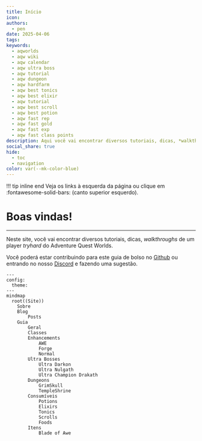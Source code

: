 ```yaml
---
title: Início
icon: 
authors:
  - pen
date: 2025-04-06
tags: 
keywords:
  - aqworlds
  - aqw wiki
  - aqw calendar
  - aqw ultra boss
  - aqw tutorial
  - aqw dungeon
  - aqw hardfarm
  - aqw best tonics
  - aqw best elixir
  - aqw tutorial
  - aqw best scroll
  - aqw best potion
  - aqw fast rep
  - aqw fast gold
  - aqw fast exp
  - aqw fast class points
description: Aqui você vai encontrar diversos tutoriais, dicas, *walkthroughs* de um player *tryhard* do Adventure Quest Worlds, sobre aprimoramentos (enhancements), consumíveis (potions, elixirs, tonics, foods), como derrotar Ultra Bosses e mais.
social_share: true
hide:
  - toc
  - navigation
color: var(--mk-color-blue)
---
```

!!! tip inline end
    Veja os links à esquerda da página ou clique em :fontawesome-solid-bars: (canto superior esquerdo).
# Boas vindas!
---
Neste site, você vai encontrar diversos tutoriais, dicas, *walkthroughs* de um player *tryhard* do Adventure Quest Worlds.

Você poderá estar contribuindo para este guia de bolso no [Github](https://github.com/jix-AQW/site) ou entrando no nosso [Discord](https://discord.gg/YAuXU4wJS8) e fazendo uma sugestão.

```mermaid
---
config:
  theme: 
---
mindmap
  root((Site))
    Sobre
    Blog
        Posts
    Guia
        Geral
        Classes
        Enhancements
            AWE
            Forge
            Normal
        Ultra Bosses
            Ultra Darkon
            Ultra Nulgath
            Ultra Champion Drakath
        Dungeons
            GrimSkull
            TempleShrine
        Consumíveis
            Potions
            Elixirs
            Tonics
            Scrolls
            Foods
        Itens
            Blade of Awe

```

